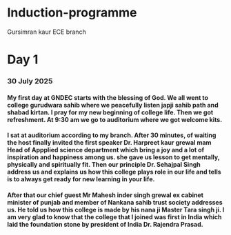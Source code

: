 # Induction-programme
Gursimran kaur ECE branch
# Day 1
### 30 July 2025
#### My first day at GNDEC starts with the blessing of God. We all went to college gurudwara sahib where we peacefully listen japji sahib path and shabad kirtan. I pray for my new beginning of college life. Then we got refreshment. At 9:30 am we go to auditorium where we got welcome kits. 
#### I sat at auditorium according to my branch. After 30 minutes, of waiting the host finally invited the first speaker Dr. Harpreet kaur grewal mam Head of Appplied science department which bring a joy and a lot of inspiration and happiness among us. she gave us lesson to get mentally, physically and spiritually fit. Then our principle Dr. Sehajpal Singh address us and explains us how this college plays role in our life and tells is to always get ready for new learning in your life. 
#### After that our chief guest Mr Mahesh inder singh grewal ex cabinet minister of punjab and member of Nankana sahib trust society addresses us. He told us how this college is made by his nana ji Master Tara singh ji. I am very glad to know that the college that I joined was first in India which laid the foundation stone by president of India Dr. Rajendra Prasad. 
